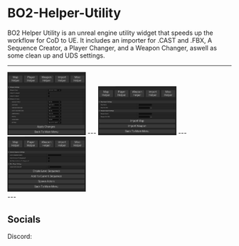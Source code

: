 # BO2-Helper-Utility

BO2 Helper Utility is an unreal engine utility widget that speeds up the workflow for CoD to UE. It includes an importer for .CAST and .FBX, A Sequence Creator, a Player Changer, and a Weapon Changer, aswell as some clean up and UDS settings.

---
<div>
<img src="https://github.com/tango3383/BO2-Helper-Utility/blob/main/docs/images/img1.png" width = "35%" height ="35%">
---
<img src="https://github.com/tango3383/BO2-Helper-Utility/blob/main/docs/images/img2.png" width = "35%" height ="35%">
---
<img src="https://github.com/tango3383/BO2-Helper-Utility/blob/main/docs/images/img3.png" width = "35%" height ="35%">
</div>
---
<h2> Socials </h2>
Discord: 

